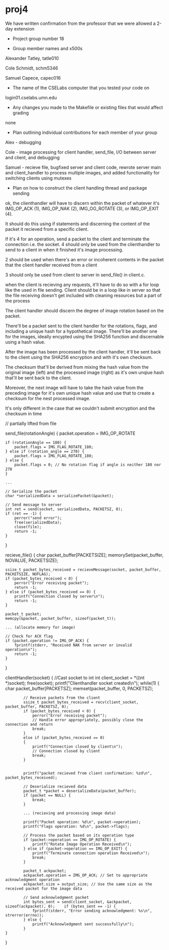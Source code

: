 # proj4


We have written confirmation from the professor that we were allowed a 2-day extension

- Project group number
18

- Group member names and x500s

Alexander Tatley, tatle010 

Cole Schmidt, schm5346 

Samuel Capece, capec016

- The name of the CSELabs computer that you tested your code on

login01.cselabs.umn.edu

- Any changes you made to the Makefile or existing files that would affect
grading

none

- Plan outlining individual contributions for each member of your group

Alex - debugging

Cole - image processing for client handler, send_file, I/O between server and client, and debugging

Samuel - recieve file, bugfixed server and client code, rewrote server main and client_handler to process multiple images, and added functionality for switching clients using mutexes

- Plan on how to construct the client handling thread and package sending


ok, the clienthandler will have to discern within the packet of whatever it's IMG_OP_ACK (1), IMG_OP_NAK (2), IMG_OG_ROTATE (3), or IMG_OP_EXIT (4).

It should do this using if statements and discerning the content of the packet it recieved from a specific client.

If it's 4 for an operation, send a packet to the client and terminate the connection i.e. the socket. 4 should only be used from the clienthandler to send to a client in when it finished it's image processing.

2 should be used when there's an error or incoherent contents in the packet that the client handler received from a client

3 should only be used from client to server in send_file() in client.c.


when the client is recieving any requests, it'll have to do so with a for loop like the used in file sending. Client should be in a loop like in server so that the file receiving doesn't get included with cleaning resources but a part of the  process

The client handler should discern the degree of image rotation based on the packet.

There'll be a packet sent to the client handler for the rotations, flags, and including a unique hash for a hypothetical image. There'll be another one for the images, ideally encypted using the SHA256 function and discernable using a hash value. 

After the image has been processed by the client handler, it'll be sent back to the client using the SHA256 encryption and with it's own checksum.

The checksum that'll be derived from mixing the hash value from the original image (left) and the processed image (right) as it's own unqiue hash that'll be sent back to the client. 

Moreover, the next image will have to take the hash value from the preceding image for it's own unique hash value and use that to create a checksum for the nest processed image.



It's only different in the case that we couldn't submit encryption and the checksum in time

// partially lifted from file

send_file(rotationAngle) {
    packet.operation = IMG_OP_ROTATE

    if (rotationAngle == 180) {
        packet.flags = IMG_FLAG_ROTATE_180;
    } else if (rotation_angle == 270) {
        packet.flags = IMG_FLAG_ROTATE_180;
    } else {
        packet.flags = 0; // No rotation flag if angle is neither 180 nor 270
    }

    ...

    // Serialize the packet
    char *serializedData = serializePacket(&packet);

    // Send message to server
    int ret = send(socket, serializedData, PACKETSZ, 0); 
    if (ret == -1) {
        perror("send error");
        free(serializedData);
        close(file);
        return -1;
    }
}

recieve_file() {
    char packet_buffer[PACKETSIZE];
    memorySet(packet_buffer, NOVALUE, PACKETSIZE);

    ssize_t packet_bytes_received = recieveMessage(socket, packet_buffer, PACKETSIZE, NOFLAG);
    if (packet_bytes_received < 0) {
        perror("Error receiving packet");
        return -1;
    } else if (packet_bytes_received == 0) {
        printf("Connection closed by server\n");
        return -1;
    }
    
    packet_t packet;
    memcpy(&packet, packet_buffer, sizeof(packet_t));

    ... (allocate memory for image)

    // Check for ACK flag
    if (packet.operation != IMG_OP_ACK) {
        fprintf(stderr, "Received NAK from server or invalid operation\n");
        return -1;
    }
}

clientHandler(socket) {
    //Cast socket to int
    int client_socket = *((int *)socket);
    free(socket);
    printf("Clienthandler socket created\n");
    while(1) {
            char packet_buffer[PACKETSZ];
            memset(packet_buffer, 0, PACKETSZ);

            

            // Receive packets from the client
            ssize_t packet_bytes_received = recv(client_socket, packet_buffer, PACKETSZ, 0);
            if (packet_bytes_received < 0) {
                perror("Error receiving packet");
                // Handle error appropriately, possibly close the connection and return
                break;
            }
            else if (packet_bytes_received == 0)
            {
                printf("Connection closed by client\n");
                // Connection closed by client
                break;
            }


            printf("packet recieved from client confirmation: %zd\n", packet_bytes_received);

            // Deserialize recieved data
            packet_t *packet = deserializeData(packet_buffer);
            if (packet == NULL) {
                break;
            }

            ... (recieving and processing image data)

            printf("Packet operation: %d\n", packet->operation);
            printf("Flags operation: %d\n", packet->flags);

            // Process the packet based on its operation type
            if (packet->operation == IMG_OP_ROTATE) {
                printf("Rotate Image Operation Received\n");
            } else if (packet->operation == IMG_OP_EXIT) {
                printf("Terminate connection operation Received\n");
                break;
            }

            packet_t ackpacket;
            ackpacket.operation = IMG_OP_ACK; // Set to appropriate acknowledgment operation
            ackpacket.size = output_size; // Use the same size as the received packet for the image data

            // Send acknowledgment packet
            int bytes_sent = send(client_socket, &ackpacket, sizeof(ackpacket), 0);    if (bytes_sent == -1) {
                fprintf(stderr, "Error sending acknowledgment: %s\n", strerror(errno));
            } else {
                printf("Acknowledgment sent successfully\n");
            }
    }
}